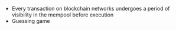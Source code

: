 - Every transaction on blockchain networks undergoes a period of visibility in the mempool before execution
- Guessing game
